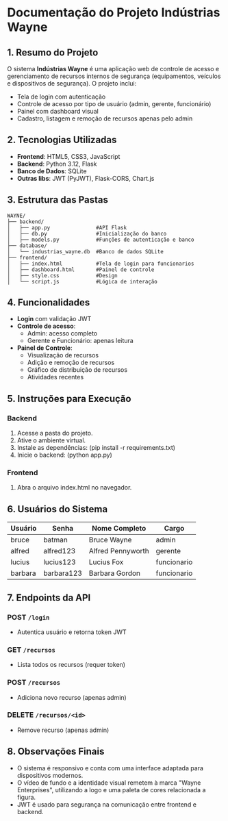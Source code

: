 # Documentação do Projeto Indústrias Wayne

## 1. Resumo do Projeto

O sistema **Indústrias Wayne** é uma aplicação web de controle de acesso e gerenciamento de recursos internos de segurança (equipamentos, veículos e dispositivos de segurança). O projeto inclui:

- Tela de login com autenticação
- Controle de acesso por tipo de usuário (admin, gerente, funcionário)
- Painel com dashboard visual
- Cadastro, listagem e remoção de recursos apenas pelo admin

## 2. Tecnologias Utilizadas

- **Frontend**: HTML5, CSS3, JavaScript
- **Backend**: Python 3.12, Flask
- **Banco de Dados**: SQLite
- **Outras libs**: JWT (PyJWT), Flask-CORS, Chart.js

## 3. Estrutura das Pastas

```
WAYNE/
├── backend/
│   ├── app.py               #API Flask
│   ├── db.py                #Inicialização do banco
│   ├── models.py            #Funções de autenticação e banco
├── database/
│   └── industrias_wayne.db  #Banco de dados SQLite
├── frontend/
│   ├── index.html           #Tela de login para funcionarios
│   ├── dashboard.html       #Painel de controle
│   ├── style.css            #Design
│   └── script.js            #Lógica de interação
```

## 4. Funcionalidades

- **Login** com validação JWT
- **Controle de acesso**:
  - Admin: acesso completo
  - Gerente e Funcionário: apenas leitura
- **Painel de Controle**:
  - Visualização de recursos
  - Adição e remoção de recursos
  - Gráfico de distribuição de recursos
  - Atividades recentes

## 5. Instruções para Execução

### Backend

1. Acesse a pasta do projeto.
2. Ative o ambiente virtual.
3. Instale as dependências:
(pip install -r requirements.txt)
4. Inicie o backend:
(python app.py)

### Frontend

1. Abra o arquivo index.html no navegador.

## 6. Usuários do Sistema

| Usuário | Senha      | Nome Completo     | Cargo       |
| ------- | ---------- | ----------------- | ----------- |
| bruce   | batman     | Bruce Wayne       | admin       |
| alfred  | alfred123  | Alfred Pennyworth | gerente     |
| lucius  | lucius123  | Lucius Fox        | funcionario |
| barbara | barbara123 | Barbara Gordon    | funcionario |

## 7. Endpoints da API

### POST `/login`

- Autentica usuário e retorna token JWT

### GET `/recursos`

- Lista todos os recursos (requer token)

### POST `/recursos`

- Adiciona novo recurso (apenas admin)

### DELETE `/recursos/<id>`

- Remove recurso (apenas admin)

## 8. Observações Finais

- O sistema é responsivo e conta com uma interface adaptada para dispositivos modernos.
- O vídeo de fundo e a identidade visual remetem à marca "Wayne Enterprises", utilizando a logo e uma paleta de cores relacionada a figura.
- JWT é usado para segurança na comunicação entre frontend e backend.
